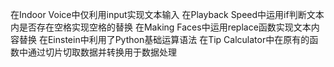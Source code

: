 在Indoor Voice中仅利用input实现文本输入
在Playback Speed中运用if判断文本内是否存在空格实现空格的替换
在Making Faces中运用replace函数实现文本内容替换
在Einstein中利用了Python基础运算语法
在Tip Calculator中在原有的函数中通过切片切取数据并转换用于数据处理